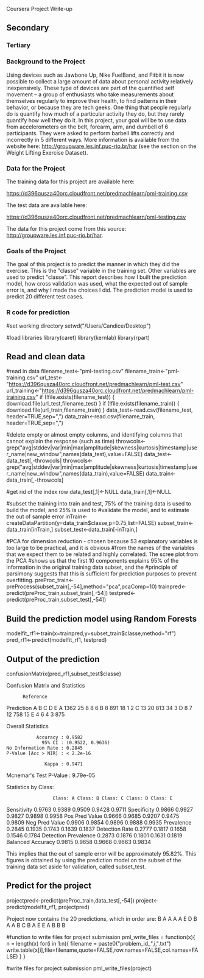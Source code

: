 Coursera Project Write-up

## Secondary
### Tertiary

### Background to the Project

Using devices such as Jawbone Up, Nike FuelBand, and Fitbit it is now possible to collect a large amount of data about personal activity relatively inexpensively. These type of devices are part of the quantified self movement – a group of enthusiasts who take measurements about themselves regularly to improve their health, to find patterns in their behavior, or because they are tech geeks. One thing that people regularly do is quantify how much of a particular activity they do, but they rarely quantify how well they do it. In this project, your goal will be to use data from accelerometers on the belt, forearm, arm, and dumbell of 6 participants. They were asked to perform barbell lifts correctly and incorrectly in 5 different ways. More information is available from the website here: http://groupware.les.inf.puc-rio.br/har (see the section on the Weight Lifting Exercise Dataset). 

### Data for the Project

The training data for this project are available here: 

https://d396qusza40orc.cloudfront.net/predmachlearn/pml-training.csv

The test data are available here: 

https://d396qusza40orc.cloudfront.net/predmachlearn/pml-testing.csv

The data for this project come from this source: http://groupware.les.inf.puc-rio.br/har.

### Goals of the Project 

The goal of this project is to predict the manner in which they did the exercise. This is the "classe" variable in the training set. Other variables are used to predict "classe". This report describes how I built the prediction model, how cross validation was used, what the expected out of sample error is, and why I made the choices I did. The prediction model is used to predict 20 different test cases. 

### R code for prediction
#set working directory
setwd("/Users/Candice/Desktop")

#load libraries
library(caret)
library(kernlab)
library(rpart)

## Read and clean data
#read in data
filename_test<-"pml-testing.csv"
filename_train<-"pml-training.csv"
url_test<-"https://d396qusza40orc.cloudfront.net/predmachlearn/pml-test.csv"
url_training<-"https://d396qusza40orc.cloudfront.net/predmachlearn/pml-training.csv"
if (!file.exists(filename_test)) {
	download.file(url_test,filename_test)
}
if (!file.exists(filename_train)) {
	download.file(url_train,filename_train)
}
data_test<-read.csv(filename_test, header=TRUE,sep=",")
data_train<-read.csv(filename_train, header=TRUE,sep=",")


#delete empty or almost empty columns, and identifying columns that cannot explain the response (such as time)
throwcols<-grep("avg|stddev|var|min|max|amplitude|skewness|kurtosis|timestamp|user_name|new_window",names(data_test),value=FALSE)
data_test<-data_test[,-throwcols]
throwcols<-grep("avg|stddev|var|min|max|amplitude|skewness|kurtosis|timestamp|user_name|new_window",names(data_train),value=FALSE)
data_train<-data_train[,-throwcols]

#get rid of the index row
data_test[,1]<-NULL
data_train[,1]<-NULL

#subset the training into train and test, 75% of the training data is used to build the model, and 25% is used to #validate the model, and to estimate the out of sample error
inTrain<-createDataPartition(y=data_train$classe,p=0.75,list=FALSE)
subset_train<-data_train[inTrain,]
subset_test<-data_train[-inTrain,]

#PCA for dimension reduction - chosen because 53 explanatory variables is too large to be practical, and it is obvious #from the names of the variables that we expect them to be related and highly correlated. The scree plot from the PCA #shows us that the first 10 components explains 95% of the information in the original training data subset, and the #principle of parsimony suggests that this is sufficient for prediction purposes to prevent overfitting.
preProc_train<-preProcess(subset_train[,-54],method="pca",pcaComp=10)
trainpred<-predict(preProc_train,subset_train[,-54])
testpred<-predict(preProc_train,subset_test[,-54])

## Build the prediction model using Random Forests
modelfit_rf1<-train(x=trainpred,y=subset_train$classe,method="rf")
pred_rf1<-predict(modelfit_rf1, testpred)

## Output of the prediction
confusionMatrix(pred_rf1,subset_test$classe)

Confusion Matrix and Statistics

          Reference
Prediction    A    B    C    D    E
         A 1362   25    8    8    6
         B    8  891   18    1    2
         C   13   20  813   34    3
         D    8    7   12  758   15
         E    4    6    4    3  875

Overall Statistics
                                          
               Accuracy : 0.9582          
                 95% CI : (0.9522, 0.9636)
    No Information Rate : 0.2845          
    P-Value [Acc > NIR] : < 2.2e-16       
                                          
                  Kappa : 0.9471          
 Mcnemar's Test P-Value : 9.79e-05        

Statistics by Class:

                     Class: A Class: B Class: C Class: D Class: E
Sensitivity            0.9763   0.9389   0.9509   0.9428   0.9711
Specificity            0.9866   0.9927   0.9827   0.9898   0.9958
Pos Pred Value         0.9666   0.9685   0.9207   0.9475   0.9809
Neg Pred Value         0.9906   0.9854   0.9896   0.9888   0.9935
Prevalence             0.2845   0.1935   0.1743   0.1639   0.1837
Detection Rate         0.2777   0.1817   0.1658   0.1546   0.1784
Detection Prevalence   0.2873   0.1876   0.1801   0.1631   0.1819
Balanced Accuracy      0.9815   0.9658   0.9668   0.9663   0.9834

This implies that the out of sample error will be approximately 95.82%. This figures is obtained by using the prediction model on the subset of the training data set aside for validation, called subset_test.

## Predict for the project
projectpred<-predict(preProc_train,data_test[,-54])
project<-predict(modelfit_rf1, projectpred)

Project now contains the 20 predictions, which in order are: B A A A A E D B A A B C B A E E A B B B

#function to write files for project submission
pml_write_files = function(x){
  n = length(x)
  for(i in 1:n){
    filename = paste0("problem_id_",i,".txt")
    write.table(x[i],file=filename,quote=FALSE,row.names=FALSE,col.names=FALSE)
  }
}

#write files for project submission
pml_write_files(project)


